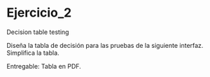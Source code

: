 # Ejercicio_2
Decision table testing


Diseña la tabla de decisión para las pruebas de la siguiente interfaz. Simplifica la tabla.

Entregable: Tabla en PDF.
